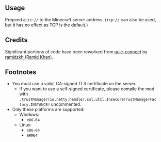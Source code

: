 ## Usage

Prepend `quic://` to the Minecraft server address. (`tcp://` can also be used, but it has no effect as TCP is the default.)

## Credits

Significant portions of code have been reworked from [quic-connect](https://github.com/ramidzkh/quic-connect)
by [ramidzkh (Ramid Khan)](https://github.com/ramidzkh).

## Footnotes

- You must use a valid, CA-signed TLS certificate on the server.
	- If you want to use a self-signed certificate, please compile the mod with `.trustManager(io.netty.handler.ssl.util.InsecureTrustManagerFactory.INSTANCE)` uncommented.
- Only these platforms are supported:
	- Windows:
		- `x86-64`
	- Linux:
		- `x86-64`
		- `ARM64`

